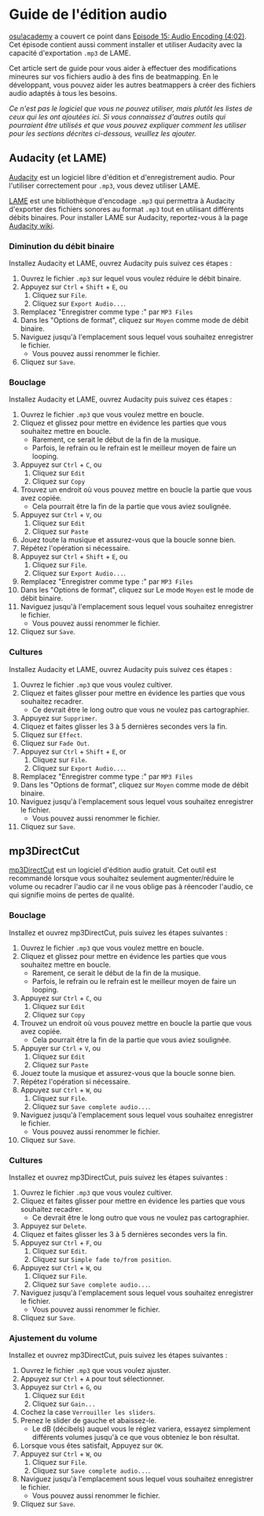 # Guide de l'édition audio

[osu!academy](/wiki/Community/Video_series/osu!academy) a couvert ce point dans [Episode 15: Audio Encoding (4:02)](https://www.youtube.com/watch?v=muu3HkG38kk). Cet épisode contient aussi comment installer et utiliser Audacity avec la capacité d'exportation `.mp3` de LAME.

Cet article sert de guide pour vous aider à effectuer des modifications mineures sur vos fichiers audio à des fins de beatmapping. En le développant, vous pouvez aider les autres beatmappers à créer des fichiers audio adaptés à tous les besoins.

*Ce n'est pas le logiciel que vous ne pouvez utiliser, mais plutôt les listes de ceux qui les ont ajoutées ici. Si vous connaissez d'autres outils qui pourraient être utilisés et que vous pouvez expliquer comment les utiliser pour les sections décrites ci-dessous, veuillez les ajouter.*

## Audacity (et LAME)

[Audacity](https://www.audacityteam.org/download) est un logiciel libre d'édition et d'enregistrement audio. Pour l'utiliser correctement pour `.mp3`, vous devez utiliser LAME.

[LAME](https://lame.sourceforge.io) est une bibliothèque d'encodage `.mp3` qui permettra à Audacity d'exporter des fichiers sonores au format `.mp3` tout en utilisant différents débits binaires. Pour installer LAME sur Audacity, reportez-vous à la page [Audacity wiki](https://manual.audacityteam.org/man/faq_installing_the_lame_mp3_encoder.html).

### Diminution du débit binaire

Installez Audacity et LAME, ouvrez Audacity puis suivez ces étapes :

1. Ouvrez le fichier `.mp3` sur lequel vous voulez réduire le débit binaire.
2. Appuyez sur `Ctrl` + `Shift` + `E`, ou
   1. Cliquez sur `File`.
   2. Cliquez sur `Export Audio...`.
3. Remplacez "Enregistrer comme type :" par `MP3 Files`
4. Dans les "Options de format", cliquez sur `Moyen` comme mode de débit binaire.
5. Naviguez jusqu'à l'emplacement sous lequel vous souhaitez enregistrer le fichier.
   - Vous pouvez aussi renommer le fichier.
6. Cliquez sur `Save`.

### Bouclage

Installez Audacity et LAME, ouvrez Audacity puis suivez ces étapes :

1. Ouvrez le fichier `.mp3` que vous voulez mettre en boucle.
2. Cliquez et glissez pour mettre en évidence les parties que vous souhaitez mettre en boucle.
   - Rarement, ce serait le début de la fin de la musique.
   - Parfois, le refrain ou le refrain est le meilleur moyen de faire un looping.
3. Appuyez sur `Ctrl` + `C`, ou
   1. Cliquez sur `Edit`
   2. Cliquez sur `Copy`
4. Trouvez un endroit où vous pouvez mettre en boucle la partie que vous avez copiée.
   - Cela pourrait être la fin de la partie que vous aviez soulignée.
5. Appuyez sur `Ctrl` + `V`, ou
   1. Cliquez sur `Edit`
   2. Cliquez sur `Paste`
6. Jouez toute la musique et assurez-vous que la boucle sonne bien.
7. Répétez l'opération si nécessaire.
8. Appuyez sur `Ctrl` + `Shift` + `E`, ou
   1. Cliquez sur `File`.
   2. Cliquez sur `Export Audio...`.
9. Remplacez "Enregistrer comme type :" par `MP3 Files`
10. Dans les "Options de format", cliquez sur Le mode `Moyen` est le mode de débit binaire.
11. Naviguez jusqu'à l'emplacement sous lequel vous souhaitez enregistrer le fichier.
    - Vous pouvez aussi renommer le fichier.
12. Cliquez sur `Save`.

### Cultures

Installez Audacity et LAME, ouvrez Audacity puis suivez ces étapes :

1. Ouvrez le fichier `.mp3` que vous voulez cultiver.
2. Cliquez et faites glisser pour mettre en évidence les parties que vous souhaitez recadrer.
   - Ce devrait être le long outro que vous ne voulez pas cartographier.
3. Appuyez sur `Supprimer`.
4. Cliquez et faites glisser les 3 à 5 dernières secondes vers la fin.
5. Cliquez sur `Effect`.
6. Cliquez sur `Fade Out`.
7. Appuyez sur `Ctrl` + `Shift` + `E`, or
   1. Cliquez sur `File`.
   2. Cliquez sur `Export Audio...`.
8. Remplacez "Enregistrer comme type :" par `MP3 Files`
9. Dans les "Options de format", cliquez sur `Moyen` comme mode de débit binaire.
10. Naviguez jusqu'à l'emplacement sous lequel vous souhaitez enregistrer le fichier.
    - Vous pouvez aussi renommer le fichier.
11. Cliquez sur `Save`.

## mp3DirectCut

[mp3DirectCut](https://mpesch3.de) est un logiciel d'édition audio gratuit.
Cet outil est recommandé lorsque vous souhaitez seulement augmenter/réduire le volume ou recadrer l'audio car il ne vous oblige pas à réencoder l'audio, ce qui signifie moins de pertes de qualité.

### Bouclage

Installez et ouvrez mp3DirectCut, puis suivez les étapes suivantes :

1. Ouvrez le fichier `.mp3` que vous voulez mettre en boucle.
2. Cliquez et glissez pour mettre en évidence les parties que vous souhaitez mettre en boucle.
   - Rarement, ce serait le début de la fin de la musique.
   - Parfois, le refrain ou le refrain est le meilleur moyen de faire un looping.
3. Appuyez sur `Ctrl` + `C`, ou
   1. Cliquez sur `Edit`
   2. Cliquez sur `Copy`
4. Trouvez un endroit où vous pouvez mettre en boucle la partie que vous avez copiée.
   - Cela pourrait être la fin de la partie que vous aviez soulignée.
5. Appuyer sur `Ctrl` + `V`, ou
   1. Cliquez sur `Edit`
   2. Cliquez sur `Paste`
6. Jouez toute la musique et assurez-vous que la boucle sonne bien.
7. Répétez l'opération si nécessaire.
8. Appuyez sur `Ctrl` + `W`, ou
   1. Cliquez sur `File`.
   2. Cliquez sur `Save complete audio...`.
9. Naviguez jusqu'à l'emplacement sous lequel vous souhaitez enregistrer le fichier.
   - Vous pouvez aussi renommer le fichier.
10. Cliquez sur `Save`.

### Cultures

Installez et ouvrez mp3DirectCut, puis suivez les étapes suivantes :

1. Ouvrez le fichier `.mp3` que vous voulez cultiver.
2. Cliquez et faites glisser pour mettre en évidence les parties que vous souhaitez recadrer.
   - Ce devrait être le long outro que vous ne voulez pas cartographier.
3. Appuyez sur `Delete`.
4. Cliquez et faites glisser les 3 à 5 dernières secondes vers la fin.
5. Appuyez sur `Ctrl` + `F`, ou
   1. Cliquez sur `Edit`.
   2. Cliquez sur `Simple fade to/from position`.
6. Appuyez sur `Ctrl` + `W`, ou
   1. Cliquez sur `File`.
   2. Cliquez sur `Save complete audio...`.
7. Naviguez jusqu'à l'emplacement sous lequel vous souhaitez enregistrer le fichier.
   - Vous pouvez aussi renommer le fichier.
8. Cliquez sur `Save`.

### Ajustement du volume

Installez et ouvrez mp3DirectCut, puis suivez les étapes suivantes :

1. Ouvrez le fichier `.mp3` que vous voulez ajuster.
2. Appuyez sur `Ctrl` + `A` pour tout sélectionner.
3. Appuyez sur `Ctrl` + `G`, ou
   1. Cliquez sur `Edit`
   2. Cliquez sur `Gain...`
4. Cochez la case `Verrouiller les sliders`.
5. Prenez le slider de gauche et abaissez-le.
   - Le dB (décibels) auquel vous le réglez variera, essayez simplement différents volumes jusqu'à ce que vous obteniez le bon résultat.
6. Lorsque vous êtes satisfait, Appuyez sur `OK`.
7. Appuyez sur `Ctrl` + `W`, ou
   1. Cliquez sur `File`.
   2. Cliquez sur `Save complete audio...`.
8. Naviguez jusqu'à l'emplacement sous lequel vous souhaitez enregistrer le fichier.
   - Vous pouvez aussi renommer le fichier.
9. Cliquez sur `Save`.

